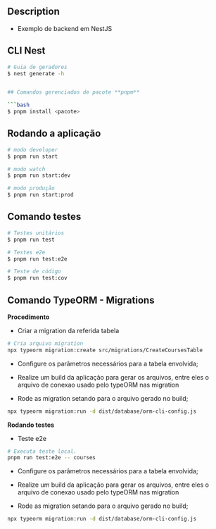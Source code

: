 
## Description
- Exemplo de backend em NestJS

## CLI Nest
```bash
# Guia de geradores
$ nest generate -h


## Comandos gerenciados de pacote **pnpm**

```bash
$ pnpm install <pacote>
```

## Rodando a aplicação

```bash
# modo developer
$ pnpm run start

# modo watch
$ pnpm run start:dev

# modo produção
$ pnpm run start:prod
```

## Comando testes

```bash
# Testes unitários
$ pnpm run test

# Testes e2e
$ pnpm run test:e2e

# Teste de código
$ pnpm run test:cov
```

## Comando TypeORM - Migrations

**Procedimento**

- Criar a migration da referida tabela
```bash
# Cria arquivo migration
npx typeorm migration:create src/migrations/CreateCoursesTable
```

- Configure os parâmetros necessários para a tabela envolvida;
- Realize um build da aplicação para gerar os arquivos, entre eles o arquivo de conexao usado pelo typeORM nas migration

- Rode as migration setando para o arquivo gerado no build;
```bash
npx typeorm migration:run -d dist/database/orm-cli-config.js

```

**Rodando testes**

- Teste e2e
```bash
# Executa teste local.
pnpm run test:e2e -- courses
```

- Configure os parâmetros necessários para a tabela envolvida;
- Realize um build da aplicação para gerar os arquivos, entre eles o arquivo de conexao usado pelo typeORM nas migration

- Rode as migration setando para o arquivo gerado no build;
```bash
npx typeorm migration:run -d dist/database/orm-cli-config.js

```


